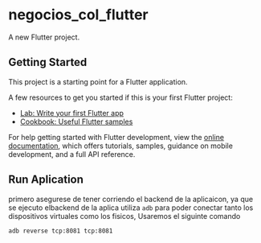 # negocios_col_flutter

A new Flutter project.

## Getting Started

This project is a starting point for a Flutter application.

A few resources to get you started if this is your first Flutter project:

- [Lab: Write your first Flutter app](https://docs.flutter.dev/get-started/codelab)
- [Cookbook: Useful Flutter samples](https://docs.flutter.dev/cookbook)

For help getting started with Flutter development, view the
[online documentation](https://docs.flutter.dev/), which offers tutorials,
samples, guidance on mobile development, and a full API reference.

## Run Aplication

primero asegurese de tener corriendo el backend de la aplicaicon, ya que se ejecuto elbackend de la aplica utiliza `adb` para poder conectar tanto los dispositivos virtuales como los fisicos, Usaremos el siguinte comando

```bash
adb reverse tcp:8081 tcp:8081
```

